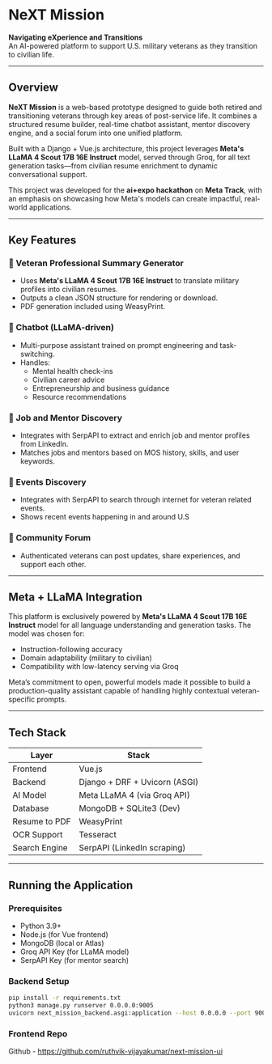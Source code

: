 # NeXT Mission

**Navigating eXperience and Transitions**  
An AI-powered platform to support U.S. military veterans as they transition to civilian life.

---

## Overview

**NeXT Mission** is a web-based prototype designed to guide both retired and transitioning veterans through key areas of post-service life. It combines a structured resume builder, real-time chatbot assistant, mentor discovery engine, and a social forum into one unified platform.

Built with a Django + Vue.js architecture, this project leverages **Meta's LLaMA 4 Scout 17B 16E Instruct** model, served through Groq, for all text generation tasks—from civilian resume enrichment to dynamic conversational support.

This project was developed for the **ai+expo hackathon** on **Meta Track**, with an emphasis on showcasing how Meta's models can create impactful, real-world applications.

---

## Key Features

### 🔹 Veteran Professional Summary Generator
- Uses **Meta's LLaMA 4 Scout 17B 16E Instruct** to translate military profiles into civilian resumes.
- Outputs a clean JSON structure for rendering or download.
- PDF generation included using WeasyPrint.

### 🔹 Chatbot (LLaMA-driven)
- Multi-purpose assistant trained on prompt engineering and task-switching.
- Handles:
  - Mental health check-ins
  - Civilian career advice
  - Entrepreneurship and business guidance
  - Resource recommendations

### 🔹 Job and Mentor Discovery
- Integrates with SerpAPI to extract and enrich job and mentor profiles from LinkedIn.
- Matches jobs and mentors based on MOS history, skills, and user keywords.

### 🔹 Events Discovery
- Integrates with SerpAPI to search through internet for veteran related events.
- Shows recent events happening in and around U.S

### 🔹 Community Forum
- Authenticated veterans can post updates, share experiences, and support each other.

---

## Meta + LLaMA Integration

This platform is exclusively powered by **Meta's LLaMA 4 Scout 17B 16E Instruct** model for all language understanding and generation tasks. The model was chosen for:

- Instruction-following accuracy
- Domain adaptability (military to civilian)
- Compatibility with low-latency serving via Groq

Meta’s commitment to open, powerful models made it possible to build a production-quality assistant capable of handling highly contextual veteran-specific prompts.

---

## Tech Stack

| Layer           | Stack                            |
|-----------------|----------------------------------|
| Frontend        | Vue.js                           |
| Backend         | Django + DRF + Uvicorn (ASGI)    |
| AI Model        | Meta LLaMA 4 (via Groq API)      |
| Database        | MongoDB + SQLite3 (Dev)          |
| Resume to PDF   | WeasyPrint                       |
| OCR Support     | Tesseract                        |
| Search Engine   | SerpAPI (LinkedIn scraping)      |

---

## Running the Application

### Prerequisites

- Python 3.9+
- Node.js (for Vue frontend)
- MongoDB (local or Atlas)
- Groq API Key (for LLaMA model)
- SerpAPI Key (for mentor search)

### Backend Setup

```bash
pip install -r requirements.txt
python3 manage.py runserver 0.0.0.0:9005
uvicorn next_mission_backend.asgi:application --host 0.0.0.0 --port 9000
```

### Frontend Repo
Github - https://github.com/ruthvik-vijayakumar/next-mission-ui